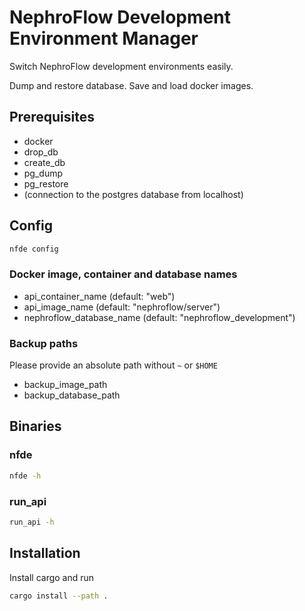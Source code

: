 # NephroFlow Development Environment Manager

Switch NephroFlow development environments easily.

Dump and restore database.
Save and load docker images.

## Prerequisites

- docker
- drop_db
- create_db
- pg_dump
- pg_restore
- (connection to the postgres database from localhost)

## Config

```bash
nfde config
```

### Docker image, container and database names

- api_container_name (default: "web")
- api_image_name (default: "nephroflow/server")
- nephroflow_database_name (default: "nephroflow_development")

### Backup paths

Please provide an absolute path without `~` or `$HOME`

- backup_image_path
- backup_database_path

## Binaries

### nfde

```bash
nfde -h
```

### run_api

```bash
run_api -h
```

## Installation

Install cargo and run

```bash
cargo install --path .
```
